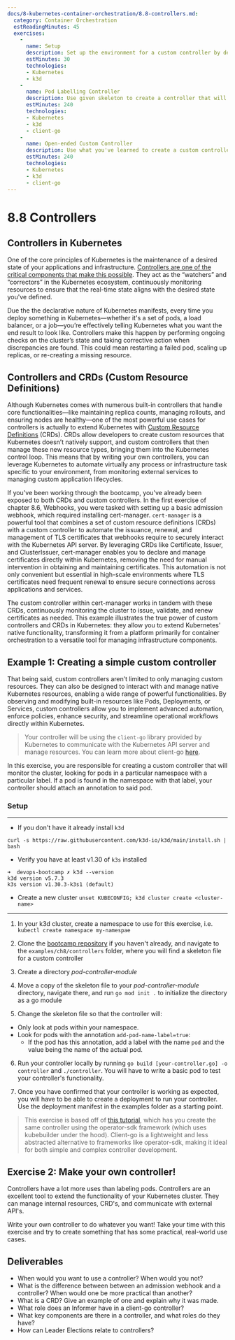 ```yaml
---
docs/8-kubernetes-container-orchestration/8.8-controllers.md:
  category: Container Orchestration
  estReadingMinutes: 45
  exercises:
    - 
      name: Setup
      description: Set up the environment for a custom controller by deploying a k3d cluster.
      estMinutes: 30
      technologies:
      - Kubernetes
      - k3d
    - 
      name: Pod Labelling Controller
      description: Use given skeleton to create a controller that will give a pod a label if it has a certain annotation
      estMinutes: 240
      technologies:
      - Kubernetes
      - k3d
      - client-go
    - 
      name: Open-ended Custom Controller
      description: Use what you've learned to create a custom controller with a function of our own choosing
      estMinutes: 240
      technologies:
      - Kubernetes
      - k3d
      - client-go
---
```


# 8.8 Controllers

## Controllers in Kubernetes

One of the core principles of Kubernetes is the maintenance of a desired state of your applications and infrastructure. [Controllers are one of the critical components that make this possible](https://kubernetes.io/docs/concepts/architecture/controller/). They act as the “watchers” and “correctors” in the Kubernetes ecosystem, continuously monitoring resources to ensure that the real-time state aligns with the desired state you've defined.

Due the the declarative nature of Kubernetes manifests, every time you deploy something in Kubernetes—whether it's a set of pods, a load balancer, or a job—you’re effectively telling Kubernetes what you want the end result to look like. Controllers make this happen by performing ongoing checks on the cluster’s state and taking corrective action when discrepancies are found. This could mean restarting a failed pod, scaling up replicas, or re-creating a missing resource.

## Controllers and CRDs (Custom Resource Definitions)

Although Kubernetes comes with numerous built-in controllers that handle core functionalities—like maintaining replica counts, managing rollouts, and ensuring nodes are healthy—one of the most powerful use cases for controllers is actually to extend Kubernetes with [Custom Resource Definitions](https://kubernetes.io/docs/concepts/extend-kubernetes/api-extension/custom-resources/) (CRDs). CRDs allow developers to create custom resources that Kubernetes doesn’t natively support, and custom controllers that then manage these new resource types, bringing them into the Kubernetes control loop. This means that by writing your own controllers, you can leverage Kubernetes to automate virtually any process or infrastructure task specific to your environment, from monitoring external services to managing custom application lifecycles.

If you've been working through the bootcamp, you've already been exposed to both CRDs and custom controllers. In the first exercise of chapter 8.6, Webhooks, you were tasked with setting up a basic admission webhook, which required installing cert-manager. `cert-manager` is a powerful tool that combines a set of custom resource definitions (CRDs) with a custom controller to automate the issuance, renewal, and management of TLS certificates that webhooks require to securely interact with the Kubernetes API server. By leveraging CRDs like Certificate, Issuer, and ClusterIssuer, cert-manager enables you to declare and manage certificates directly within Kubernetes, removing the need for manual intervention in obtaining and maintaining certificates. This automation is not only convenient but essential in high-scale environments where TLS certificates need frequent renewal to ensure secure connections across applications and services.

The custom controller within cert-manager works in tandem with these CRDs, continuously monitoring the cluster to issue, validate, and renew certificates as needed. This example illustrates the true power of custom controllers and CRDs in Kubernetes: they allow you to extend Kubernetes' native functionality, transforming it from a platform primarily for container orchestration to a versatile tool for managing infrastructure components.

## Example 1: Creating a simple custom controller

That being said, custom controllers aren’t limited to only managing custom resources. They can also be designed to interact with and manage native Kubernetes resources, enabling a wide range of powerful functionalities. By observing and modifying built-in resources like Pods, Deployments, or Services, custom controllers allow you to implement advanced automation, enforce policies, enhance security, and streamline operational workflows directly within Kubernetes.

> Your controller will be using the `client-go` library provided by Kubernetes to communicate with the Kubernetes API server and manage resources. You can learn more about client-go [here](https://github.com/kubernetes/client-go).

In this exercise, you are responsible for creating a custom controller that will monitor the cluster, looking for pods in a particular namespace with a particular label. If a pod is found in the namespace with that label, your controller should attach an annotation to said pod.

### Setup

___
- If you don't have it already install `k3d`
```shell
curl -s https://raw.githubusercontent.com/k3d-io/k3d/main/install.sh | bash
```

- Verify you have at least v1.30 of `k3s` installed
```shell
➜  devops-bootcamp ✗ k3d --version
k3d version v5.7.3
k3s version v1.30.3-k3s1 (default)
```

- Create a new cluster  `unset KUBECONFIG; k3d cluster create <cluster-name>`

___

1. In your k3d cluster, create a namespace to use for this exercise, i.e. `kubectl create namespace my-namespae`

2. Clone the [bootcamp repository](https://github.com/liatrio/devops-bootcamp) if you haven't already, and navigate to the `examples/ch8/controllers` folder, where you will find a skeleton file for a custom controller

3. Create a directory *pod-controller-module*

4. Move a copy of the skeleton file to your *pod-controller-module* directory, navigate there, and run `go mod init .` to initialize the directory as a go module

5. Change the skeleton file so that the controller will:
- Only look at pods within your namespace.
- Look for pods with the annotation `add-pod-name-label=true`:
  - If the pod has this annotation, add a label with the name `pod` and the value being the name of the actual pod.

6. Run your controller locally by running `go build [your-controller.go] -o controller` and `./controller`.  You will have to write a basic pod to test your controller's functionality.

7. Once you have confirmed that your controller is working as expected, you will have to be able to create a deployment to run your controller.  Use the deployment manifest in the examples folder as a starting point.

> This exercise is based off of [this tutorial](https://kubernetes.io/blog/2021/06/21/writing-a-controller-for-pod-labels/), which has you create the same controller using the operator-sdk framework (which uses kubebuilder under the hood).  Client-go is a lightweight and less abstracted alternative to frameworks like operator-sdk, making it ideal for both simple and complex controller development.

## Exercise 2: Make your own controller!

Controllers have a lot more uses than labeling pods.  Controllers are an excellent tool to extend the functionality of your Kubernetes cluster.  They can manage internal resources, CRD's, and communicate with external API's.

Write your own controller to do whatever you want!  Take your time with this exercise and try to create something that has some practical, real-world use cases.

## Deliverables

- When would you want to use a controller?  When would you not?
- What is the difference between between an admission webhook and a controller?  When would one be more practical than another?
- What is a CRD? Give an example of one and explain why it was made.
- What role does an Informer have in a client-go controller?
- What key components are there in a controller, and what roles do they have?
- How can Leader Elections relate to controllers?
